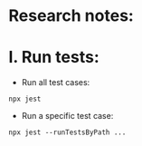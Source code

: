 # Research notes:

# I. Run tests: 
* Run all test cases:
```commandline
npx jest
```

* Run a specific test case:
```commandline
npx jest --runTestsByPath ...
```